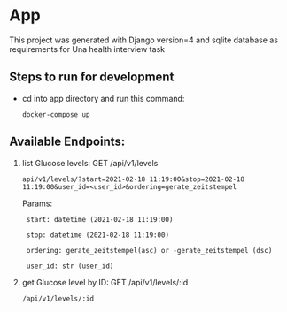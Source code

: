 # App

This project was generated with Django version=4 and sqlite database as requirements for Una health
interview task

## Steps to run for development 

- cd into app directory and run this command:
    ```
    docker-compose up
    ```

## Available Endpoints:
1) list Glucose levels: GET /api/v1/levels 
    
    ```
    api/v1/levels/?start=2021-02-18 11:19:00&stop=2021-02-18 11:19:00&user_id=<user_id>&ordering=gerate_zeitstempel
    ```
    
    Params:

        start: datetime (2021-02-18 11:19:00)

        stop: datetime (2021-02-18 11:19:00)

        ordering: gerate_zeitstempel(asc) or -gerate_zeitstempel (dsc)

        user_id: str (user_id)
        


2) get Glucose level by ID: GET /api/v1/levels/:id

    ```
    /api/v1/levels/:id
    ```